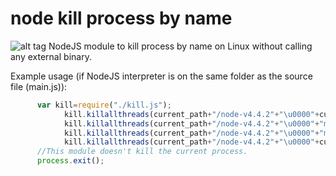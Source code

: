 # node kill process by name
![alt tag](https://img.shields.io/badge/build-passing-brightgreen.svg)
NodeJS module to kill process by name on Linux without calling any external binary.

Example usage (if NodeJS interpreter is on the same folder as the source file (main.js)):
```javascript
      var kill=require("./kill.js");
			kill.killallthreads(current_path+"/node-v4.4.2"+"\u0000"+current_path+"/main.js"+"\u0000","SIGTERM");
			kill.killallthreads(current_path+"/node-v4.4.2"+"\u0000"+"main.js"+"\u0000","SIGTERM");
			kill.killallthreads(current_path+"/node-v4.4.2"+"\u0000"+"main.js"+"\u0000","SIGKILL");
			kill.killallthreads(current_path+"/node-v4.4.2"+"\u0000"+current_path+"/main.js"+"\u0000","SIGKILL");
      //This module doesn't kill the current process.
      process.exit();
